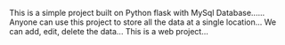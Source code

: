 This is a simple project built on Python flask with MySql Database......
Anyone can use this project to store all the data at a single location...
We can add, edit, delete the data...
This is a web project...